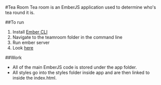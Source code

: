 #Tea Room
Tea room is an EmberJS application used to determine who's tea round it is.

##To run
1. Install [Ember CLI](http://www.ember-cli.com/)
2. Navigate to the teamroom folder in the command line
3. Run ember server
4. Look [here](http://localhost:4200)

##Work
* All of the main EmberJS code is stored under the app folder.
* All styles go into the styles folder inside app and are then linked to inside the index.html.
